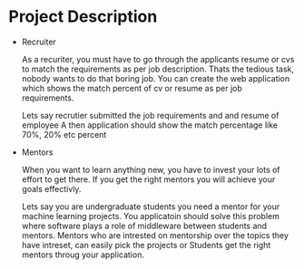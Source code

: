 # Project Description
- Recruiter

  As a recuriter, you must have to go through the applicants resume or cvs to match the requirements as per job description.     Thats the tedious task, nobody wants to do that boring job. You can create the web application which shows the match percent 
  of cv or resume as per job requirements. 
  
  Lets say recrutier submitted the job requirements and and resume of employee A then application should show the match         percentage like 70%, 20% etc percent 

 
- Mentors
  
  When you want to learn anything new, you have to invest your lots of effort to get there. If you get the right mentors 
  you will achieve your goals effectivly. 
  
  Lets say you are undergraduate students you need a mentor for your machine learning projects. You applicatoin should solve     this problem where software plays a role of middleware between students and mentors. Mentors who are intrested on mentorship   over the topics they have intreset, can easily pick the projects or Students get the right mentors throug your application.
